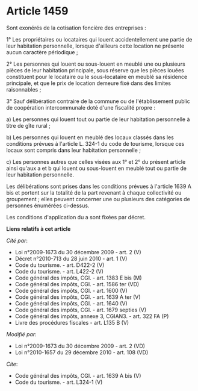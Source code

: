 # Article 1459

Sont exonérés de la cotisation foncière des entreprises : 

1° Les propriétaires ou locataires qui louent accidentellement une partie de leur habitation personnelle, lorsque d'ailleurs
cette location ne présente aucun caractère périodique ; 

2° Les personnes qui louent ou sous-louent en meublé une ou plusieurs pièces de leur habitation principale, sous réserve que
les pièces louées constituent pour le locataire ou le sous-locataire en meublé sa résidence principale, et que le prix de
location demeure fixé dans des limites raisonnables ; 

3° Sauf délibération contraire de la commune ou de l'établissement public de coopération intercommunale doté d'une fiscalité
propre : 

a) Les personnes qui louent tout ou partie de leur habitation personnelle à titre de gîte rural ; 

b) Les personnes qui louent en meublé des locaux classés dans les conditions prévues à l'article L. 324-1 du code de
tourisme, lorsque ces locaux sont compris dans leur habitation personnelle ; 

c) Les personnes autres que celles visées aux 1° et 2° du présent article ainsi qu'aux a et b qui louent ou sous-louent en
meublé tout ou partie de leur habitation personnelle. 

Les délibérations sont prises dans les conditions prévues à l'article 1639 A bis et portent sur la totalité de la part
revenant à chaque collectivité ou groupement ; elles peuvent concerner une ou plusieurs des catégories de personnes énumérées
ci-dessus. 

Les conditions d'application du a sont fixées par décret.

**Liens relatifs à cet article**

_Cité par_:

  - Loi n°2009-1673 du 30 décembre 2009 - art. 2 (V)
  - Décret n°2010-713 du 28 juin 2010 - art. 1 (V)
  - Code du tourisme. - art. D422-2 (V)
  - Code du tourisme. - art. L422-2 (V)
  - Code général des impôts, CGI. - art. 1383 E bis (M)
  - Code général des impôts, CGI. - art. 1586 ter (VD)
  - Code général des impôts, CGI. - art. 1600 (V)
  - Code général des impôts, CGI. - art. 1639 A ter (V)
  - Code général des impôts, CGI. - art. 1640 (V)
  - Code général des impôts, CGI. - art. 1679 septies (V)
  - Code général des impôts, annexe 3, CGIAN3. - art. 322 FA (P)
  - Livre des procédures fiscales - art. L135 B (V)

_Modifié par_:

  - Loi n°2009-1673 du 30 décembre 2009 - art. 2 (VD)
  - Loi n°2010-1657 du 29 décembre 2010 - art. 108 (VD)

_Cite_:

  - Code général des impôts, CGI. - art. 1639 A bis (V)
  - Code du tourisme. - art. L324-1 (V)

